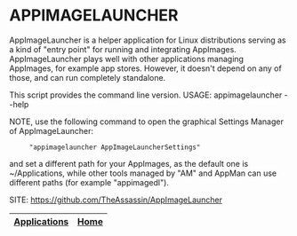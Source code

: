 # APPIMAGELAUNCHER

 AppImageLauncher is a helper application for Linux distributions  serving as a kind of "entry point" for running and integrating  AppImages. AppImageLauncher plays well with other applications managing  AppImages, for example app stores. However, it doesn't depend on  any of those, and can run completely standalone.
 
 This script provides the command line version.
 USAGE: appimagelauncher --help
 
 NOTE, use the following command to open the graphical Settings  Manager of AppImageLauncher:
 
         "appimagelauncher AppImageLauncherSettings"
         
 and set a different path for your AppImages, as the default one
 is ~/Applications, while other tools managed by "AM" and AppMan
 can use different paths (for example "appimagedl").
 
 SITE: https://github.com/TheAssassin/AppImageLauncher 

 | [Applications](https://portable-linux-apps.github.io/apps.html) | [Home](https://portable-linux-apps.github.io)
 | --- | --- |
